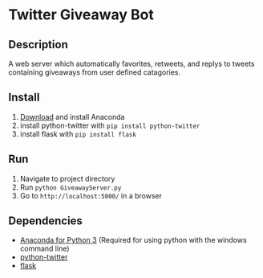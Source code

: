 # Twitter Giveaway Bot

## Description
A web server which automatically favorites, retweets, and replys to tweets containing giveaways from user defined catagories.

## Install
1. [Download](https://www.continuum.io/downloads) and install Anaconda
2. install python-twitter with `pip install python-twitter`
3. install flask with `pip install flask`

## Run
1. Navigate to project directory
2. Run `python GiveawayServer.py`
3. Go to `http://localhost:5000/` in a browser

## Dependencies
- [Anaconda for Python 3](https://www.continuum.io/downloads) (Required for using python with the windows command line)
- [python-twitter](https://github.com/bear/python-twitter)
- [flask](http://flask.pocoo.org/)


